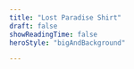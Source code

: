 ```yaml
---
title: "Lost Paradise Shirt"
draft: false
showReadingTime: false
heroStyle: "bigAndBackground"

---
```

